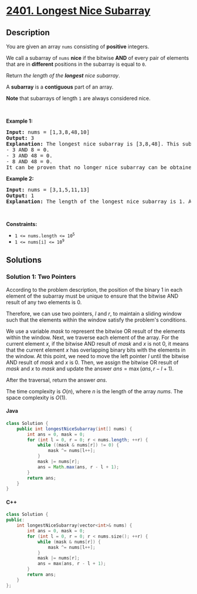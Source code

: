 # [2401. Longest Nice Subarray](https://leetcode.com/problems/longest-nice-subarray)


## Description


<p>You are given an array <code>nums</code> consisting of <strong>positive</strong> integers.</p>

<p>We call a subarray of <code>nums</code> <strong>nice</strong> if the bitwise <strong>AND</strong> of every pair of elements that are in <strong>different</strong> positions in the subarray is equal to <code>0</code>.</p>

<p>Return <em>the length of the <strong>longest</strong> nice subarray</em>.</p>

<p>A <strong>subarray</strong> is a <strong>contiguous</strong> part of an array.</p>

<p><strong>Note</strong> that subarrays of length <code>1</code> are always considered nice.</p>

<p>&nbsp;</p>
<p><strong class="example">Example 1:</strong></p>

<pre>
<strong>Input:</strong> nums = [1,3,8,48,10]
<strong>Output:</strong> 3
<strong>Explanation:</strong> The longest nice subarray is [3,8,48]. This subarray satisfies the conditions:
- 3 AND 8 = 0.
- 3 AND 48 = 0.
- 8 AND 48 = 0.
It can be proven that no longer nice subarray can be obtained, so we return 3.</pre>

<p><strong class="example">Example 2:</strong></p>

<pre>
<strong>Input:</strong> nums = [3,1,5,11,13]
<strong>Output:</strong> 1
<strong>Explanation:</strong> The length of the longest nice subarray is 1. Any subarray of length 1 can be chosen.
</pre>

<p>&nbsp;</p>
<p><strong>Constraints:</strong></p>

<ul>
	<li><code>1 &lt;= nums.length &lt;= 10<sup>5</sup></code></li>
	<li><code>1 &lt;= nums[i] &lt;= 10<sup>9</sup></code></li>
</ul>


## Solutions


### Solution 1: Two Pointers

According to the problem description, the position of the binary $1$ in each element of the subarray must be unique to ensure that the bitwise AND result of any two elements is $0$.

Therefore, we can use two pointers, $l$ and $r$, to maintain a sliding window such that the elements within the window satisfy the problem's conditions.

We use a variable $\textit{mask}$ to represent the bitwise OR result of the elements within the window. Next, we traverse each element of the array. For the current element $x$, if the bitwise AND result of $\textit{mask}$ and $x$ is not $0$, it means that the current element $x$ has overlapping binary bits with the elements in the window. At this point, we need to move the left pointer $l$ until the bitwise AND result of $\textit{mask}$ and $x$ is $0$. Then, we assign the bitwise OR result of $\textit{mask}$ and $x$ to $\textit{mask}$ and update the answer $\textit{ans} = \max(\textit{ans}, r - l + 1)$.

After the traversal, return the answer $\textit{ans}$.

The time complexity is $O(n)$, where $n$ is the length of the array $\textit{nums}$. The space complexity is $O(1)$.


#### Java

```java
class Solution {
    public int longestNiceSubarray(int[] nums) {
        int ans = 0, mask = 0;
        for (int l = 0, r = 0; r < nums.length; ++r) {
            while ((mask & nums[r]) != 0) {
                mask ^= nums[l++];
            }
            mask |= nums[r];
            ans = Math.max(ans, r - l + 1);
        }
        return ans;
    }
}
```

#### C++

```cpp
class Solution {
public:
    int longestNiceSubarray(vector<int>& nums) {
        int ans = 0, mask = 0;
        for (int l = 0, r = 0; r < nums.size(); ++r) {
            while (mask & nums[r]) {
                mask ^= nums[l++];
            }
            mask |= nums[r];
            ans = max(ans, r - l + 1);
        }
        return ans;
    }
};
```

